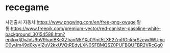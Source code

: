 # recegame

사진출처
자동차:https://www.pngwing.com/en/free-png-xwuge
말통:https://www.freepik.com/premium-vector/red-canister-gasoline-white-background_30154588.htm?epik=dj0yJnU9bV9hanBKeXZhanN5YXc0Ymt5LXE2ZmRGck5rSzcwdWUmcD0wJm49d0kyVjZuV2kxUVQtREdyLXN0SFBMQSZ0PUFBQUFBR2VRcGg0
